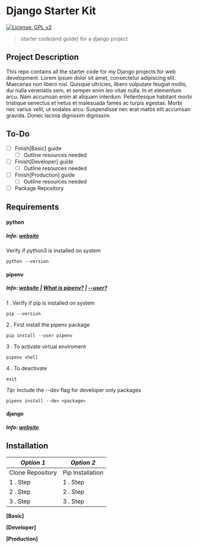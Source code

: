 Django Starter Kit
==================
[![License: GPL v2](https://img.shields.io/badge/License-GPL%20v2-blue.svg)](https://www.gnu.org/licenses/old-licenses/gpl-2.0.en.html)
> starter code(and guide) for a django project

Project Description
---

This repo contains all the starter code for my Django projects for web development. Lorem ipsum dolor sit amet, consectetur adipiscing elit. Maecenas non libero nisi. Quisque ultricies, libero vulputate feugiat mollis, dui nulla venenatis sem, et semper enim leo vitae nulla. In et elementum arcu. Nam accumsan enim at aliquam interdum. Pellentesque habitant morbi tristique senectus et netus et malesuada fames ac turpis egestas. Morbi nec varius velit, ut sodales arcu. Suspendisse nec erat mattis elit accumsan gravida. Donec lacinia dignissim dignissim.

To-Do
---

- [ ] Finish[Basic] guide
  - [ ] Outline resources needed
- [ ] Finish[Developer] guide
  - [ ] Outline resources needed
- [ ] Finish[Production] guide
  - [ ] Outline resources needed
- [ ] Package Repository

Requirements
---

#### **python** 

##### Info: [website](https://www.python.org/downloads/)

Verify if python3 is installed on system

    python --version

#### **pipenv** 

##### Info: [website](https://pip.pypa.io/en/stable/user_guide/#user-installs) | [What is pipenv?](https://docs.python-guide.org/dev/virtualenvs/) | [--user?](https://pip.pypa.io/en/stable/user_guide/#user-installs)

1 . Verify if pip is installed on system

    pip --version

2 . First install the pipenv package

    pip install --user pipenv
    
3 . To activate virtual enviroment
    
    pipenv shell    
    
4 . To deactivate

    exit
    
*Tip:* Include the --dev flag for developer only packages

    pipenv install --dev <package>

#### **django** 

##### Info: [website](https://docs.djangoproject.com/en/3.1/topics/install/)

Installation
---

*Option 1* | *Option 2*
---------- | ----------
Clone Repository | Pip Installation  
1 . Step | 1 . Step 
2 . Step | 2 . Step
3 . Step | 3 . Step

**[Basic]**



**[Developer]**

**[Production]**
